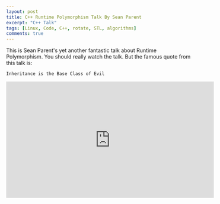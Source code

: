 ```yaml
---
layout: post
title: C++ Runtime Polymorphism Talk By Sean Parent
excerpt: "C++ Talk"
tags: [Linux, Code, C++, rotate, STL, algorithms]
comments: true
---
```

This is Sean Parent's yet another fantastic talk about Runtime Polymorphism.
You should really watch the talk. But the famous quote from this talk is:
```
Inheritance is the Base Class of Evil
```

<iframe width="560" height="315" src="https://www.youtube.com/embed/QGcVXgEVMJg" frameborder="0" allow="accelerometer; autoplay; encrypted-media; gyroscope; picture-in-picture" allowfullscreen></iframe>
